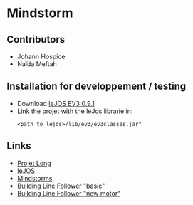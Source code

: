 # Mindstorm

## Contributors
- Johann Hospice
- Naïda Meftah

## Installation for developpement / testing
- Download [leJOS EV3 0.9.1](https://sourceforge.net/projects/ev3.lejos.p/files/)
- Link the projet with the leJos librarie in:
    ```
    <path_to_lejos>/lib/ev3/ev3classes.jar"
    ```
    
## Links
- [Projet Long](https://www.irif.fr/~gio/teaching/2017-18/plong/index.xhtml)
- [leJOS](www.lejos.org/ev3.php)
- [Mindstorms](https://www.lego.com/en-us/mindstorms)
- [Building Line Follower "basic"](http://www.sitedunxt.fr/download/Building_Instructions_Suiveur_de_ligne.html)
- [Building Line Follower "new motor"](http://robotsquare.com/wp-content/uploads/2013/10/45544_educator.pdf)
